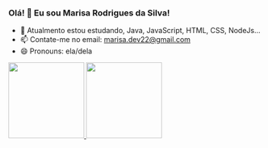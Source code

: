 ### Olá! 👋 Eu sou Marisa Rodrigues da Silva!



- 🔭 Atualmento estou estudando, Java, JavaScript, HTML, CSS, NodeJs...
- 📫 Contate-me no email: marisa.dev22@gmail.com
- 😄 Pronouns: ela/dela

<div align="justify">
  <a href="https://github.com/rafaballerini">
  <img height="150em" src="https://github-readme-stats.vercel.app/api?username=marisarsilva&show_icons=true&theme=dracula&include_all_commits=true&count_private=true"/>
  <img height="150em" src="https://github-readme-stats.vercel.app/api/top-langs/?username=marisarsilva&layout=compact&langs_count=7&theme=dracula"/>
</div>
